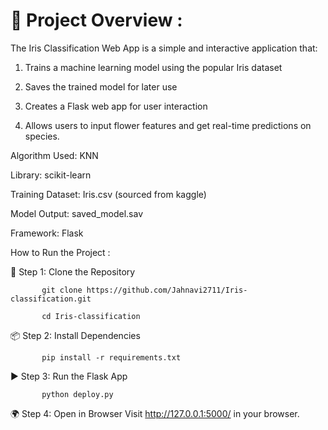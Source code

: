 # 📌 Project Overview :

The Iris Classification Web App is a simple and interactive application that:

   1. Trains a machine learning model using the popular Iris dataset
   
   2. Saves the trained model for later use
   
   3. Creates a Flask web app for user interaction
   
   4. Allows users to input flower features and get real-time predictions on species.
   



Algorithm Used:  KNN

Library: scikit-learn

Training Dataset: Iris.csv (sourced from kaggle)

Model Output: saved_model.sav

Framework: Flask


How to Run the Project : 

🔧 Step 1: Clone the Repository

           git clone https://github.com/Jahnavi2711/Iris-classification.git
           
           cd Iris-classification
           
📦 Step 2: Install Dependencies

           pip install -r requirements.txt
           
▶️ Step 3: Run the Flask App

           python deploy.py
           
🌍 Step 4: Open in Browser
           Visit http://127.0.0.1:5000/ in your browser.

